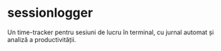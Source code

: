 # sessionlogger
Un time-tracker pentru sesiuni de lucru în terminal, cu jurnal automat și analiză a productivității.
